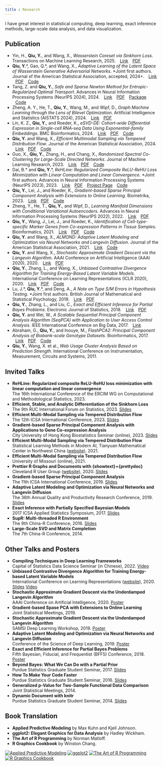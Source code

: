 ```yaml
---
title : Research
---
```


I have great interest in statistical computing, deep learning, exact inference methods, large-scale data analysis, and data visualization.

## <i class="fas fa-angle-double-right"></i> Publication

- Yin, H., **Qiu, Y.**, and Wang, X., *Wasserstein Coreset via Sinkhorn Loss*. Transactions on Machine Learning Research, 2025.
  <span style="padding-left:10px"><a href="https://openreview.net/forum?id=DrMCDS88IL"><i class="fas fa-link"></i> Link</a></span>
  <span style="padding-left:10px"><a href="https://openreview.net/pdf?id=DrMCDS88IL"><i class="far fa-file-pdf"></i> PDF</a></span>
- **Qiu, Y.**\*, Gao, Q.\*, and Wang, X., *Adaptive Learning of the Latent Space of Wasserstein Generative Adversarial Networks*. \*Joint first authors. Journal of the American Statistical Association, accepted, 2024+.
  <span style="padding-left:10px"><a href="https://www.tandfonline.com/doi/full/10.1080/01621459.2024.2408778"><i class="fas fa-link"></i> Link</a></span>
  <span style="padding-left:10px"><a href="https://arxiv.org/pdf/2409.18374"><i class="far fa-file-pdf"></i> PDF</a></span>
  <span style="padding-left:10px"><a href="https://github.com/yixuan/LWGAN"><i class="fas fa-code"></i> Code</a></span>
- Tang, Z. and **Qiu, Y.**, *Safe and Sparse Newton Method for Entropic-Regularized Optimal Transport*. Advances in Neural Information Processing Systems (NeurIPS 2024), 2024.
  <span style="padding-left:10px"><a href="https://proceedings.neurips.cc/paper_files/paper/2024/hash/ea8620683340facbd5f754dd169e0980-Abstract-Conference.html"><i class="fas fa-link"></i> Link</a></span>
  <span style="padding-left:10px"><a href="https://proceedings.neurips.cc/paper_files/paper/2024/file/ea8620683340facbd5f754dd169e0980-Paper-Conference.pdf"><i class="far fa-file-pdf"></i> PDF</a></span>
  <span style="padding-left:10px"><a href="https://github.com/yixuan/regot-python"><i class="fas fa-home"></i> Package</a></span>
  <span style="padding-left:10px"><a href="https://github.com/TangZihao1997/SSNS"><i class="fas fa-code"></i> Code</a></span>
- Zheng, A. Y., He, T., **Qiu, Y.**, Wang, M., and Wipf, D., *Graph Machine Learning through the Lens of Bilevel Optimization*. Artificial Intelligence and Statistics (AISTATS 2024), 2024.
  <span style="padding-left:10px"><a href="https://proceedings.mlr.press/v238/yijia-zheng24a.html"><i class="fas fa-link"></i> Link</a></span>
  <span style="padding-left:10px"><a href="https://proceedings.mlr.press/v238/yijia-zheng24a/yijia-zheng24a.pdf"><i class="far fa-file-pdf"></i> PDF</a></span>
- Lin, K. Z., **Qiu, Y.**, and Roeder, K., *eSVD-DE: Cohort-wide Differential Expression in Single-cell RNA-seq Data Using Exponential-family Embeddings*. BMC Bioinformatics, 2024.
  <span style="padding-left:10px"><a href="https://bmcbioinformatics.biomedcentral.com/articles/10.1186/s12859-024-05724-7"><i class="fas fa-link"></i> Link</a></span>
  <span style="padding-left:10px"><a href="https://bmcbioinformatics.biomedcentral.com/counter/pdf/10.1186/s12859-024-05724-7.pdf"><i class="far fa-file-pdf"></i> PDF</a></span>
  <span style="padding-left:10px"><a href="https://github.com/linnykos/eSVD2"><i class="fas fa-code"></i> Code</a></span>
- **Qiu, Y.** and Wang, X., *Efficient Multimodal Sampling via Tempered Distribution Flow*. Journal of the American Statistical Association, 2024.
  <span style="padding-left:10px"><a href="https://www.tandfonline.com/doi/abs/10.1080/01621459.2023.2198059"><i class="fas fa-link"></i> Link</a></span>
  <span style="padding-left:10px"><a href="https://arxiv.org/pdf/2304.03933"><i class="far fa-file-pdf"></i> PDF</a></span>
  <span style="padding-left:10px"><a href="https://github.com/yixuan/temperflow"><i class="fas fa-code"></i> Code</a></span>
- Guo, X., **Qiu, Y.**, Zhang, H., and Chang, X., *Randomized Spectral Co-Clustering for Large-Scale Directed Networks*. Journal of Machine Learning Research, 2023.
  <span style="padding-left:10px"><a href="https://jmlr.org/papers/v24/20-572.html"><i class="fas fa-link"></i> Link</a></span>
  <span style="padding-left:10px"><a href="https://jmlr.org/papers/volume24/20-572/20-572.pdf"><i class="far fa-file-pdf"></i> PDF</a></span>
  <span style="padding-left:10px"><a href="https://github.com/XiaoGuo-stat/RandClust"><i class="fas fa-code"></i> Code</a></span>
- Dai, B.\* and **Qiu, Y.**\*, *ReHLine: Regularized Composite ReLU-ReHU Loss Minimization with Linear Computation and Linear Convergence*. \*Joint first authors. Advances in Neural Information Processing Systems (NeurIPS 2023), 2023.
  <span style="padding-left:10px"><a href="https://openreview.net/forum?id=3pEBW2UPAD"><i class="fas fa-link"></i> Link</a></span>
  <span style="padding-left:10px"><a href="https://openreview.net/pdf?id=3pEBW2UPAD"><i class="far fa-file-pdf"></i> PDF</a></span>
  <span style="padding-left:10px"><a href="https://rehline.github.io/"><i class="fas fa-home"></i> Project Page</a></span>
  <span style="padding-left:10px"><a href="https://github.com/softmin/ReHLine"><i class="fas fa-code"></i> Code</a></span>
- **Qiu, Y.**, Lei, J., and Roeder, K., *Gradient-based Sparse Principal Component Analysis with Extensions to Online Learning*. Biometrika, 2023.
  <span style="padding-left:10px"><a href="https://academic.oup.com/biomet/advance-article-abstract/doi/10.1093/biomet/asac041/6640166"><i class="fas fa-link"></i> Link</a></span>
  <span style="padding-left:10px"><a href="https://academic.oup.com/biomet/article-pdf/110/2/339/50311400/asac041.pdf"><i class="far fa-file-pdf"></i> PDF</a></span>
  <span style="padding-left:10px"><a href="https://github.com/yixuan/gradfps"><i class="fas fa-code"></i> Code</a></span>
- Zheng, Y., He, T., **Qiu, Y.**, and Wipf, D., *Learning Manifold Dimensions with Conditional Variational Autoencoders*. Advances in Neural Information Processing Systems (NeurIPS 2022), 2022.
  <span style="padding-left:10px"><a href="https://papers.nips.cc/paper_files/paper/2022/hash/e04101138a3c94544760c1dbdf2c7a2d-Abstract-Conference.html"><i class="fas fa-link"></i> Link</a></span>
  <span style="padding-left:10px"><a href="https://papers.nips.cc/paper_files/paper/2022/file/e04101138a3c94544760c1dbdf2c7a2d-Paper-Conference.pdf"><i class="far fa-file-pdf"></i> PDF</a></span>
- **Qiu, Y.**, Wang, J., Lei, J., and Roeder, K., *Identification of Cell-type-specific Marker Genes from Co-expression Patterns in Tissue Samples*. Bioinformatics, 2021.
  <span style="padding-left:10px"><a href="https://academic.oup.com/bioinformatics/article/37/19/3228/6255309"><i class="fas fa-link"></i> Link</a></span>
  <span style="padding-left:10px"><a href="https://academic.oup.com/bioinformatics/article-pdf/37/19/3228/40556813/btab257.pdf"><i class="far fa-file-pdf"></i> PDF</a></span>
  <span style="padding-left:10px"><a href="https://github.com/yixuan/markerpen"><i class="fas fa-code"></i> Code</a></span>
- **Qiu, Y.** and Wang, X., *ALMOND: Adaptive Latent Modeling and Optimization via Neural Networks and Langevin Diffusion*. Journal of the American Statistical Association, 2021.
  <span style="padding-left:10px"><a href="https://www.tandfonline.com/doi/abs/10.1080/01621459.2019.1691563"><i class="fas fa-link"></i> Link</a></span>
  <span style="padding-left:10px"><a href="https://github.com/yixuan/almond"><i class="fas fa-code"></i> Code</a></span>
- **Qiu, Y.** and Wang, X., *Stochastic Approximate Gradient Descent via the Langevin Algorithm*. AAAI Conference on Artificial Intelligence (AAAI 2020), 2020.
  <span style="padding-left:10px"><a href="https://ojs.aaai.org/index.php/AAAI/article/view/5992"><i class="fas fa-link"></i> Link</a></span>
  <span style="padding-left:10px"><a href="https://arxiv.org/pdf/2002.05519"><i class="far fa-file-pdf"></i> PDF</a></span>
- **Qiu, Y.**, Zhang, L., and Wang, X., *Unbiased Contrastive Divergence Algorithm for Training Energy-Based Latent Variable Models*. International Conference on Learning Representations (ICLR 2020), 2020.
  <span style="padding-left:10px"><a href="https://openreview.net/forum?id=r1eyceSYPr"><i class="fas fa-link"></i> Link</a></span>
  <span style="padding-left:10px"><a href="https://openreview.net/pdf?id=r1eyceSYPr"><i class="far fa-file-pdf"></i> PDF</a></span>
  <span style="padding-left:10px"><a href="https://github.com/yixuan/cdtau"><i class="fas fa-code"></i> Code</a></span>
- Lu, J.\*, **Qiu, Y.**\*, and Deng, A., *A Note on Type S/M Errors in Hypothesis Testing*. \*Joint first authors. British Journal of Mathematical and Statistical Psychology, 2019.
  <span style="padding-left:10px"><a href="https://bpspsychub.onlinelibrary.wiley.com/doi/10.1111/bmsp.12132"><i class="fas fa-link"></i> Link</a></span>
  <span style="padding-left:10px"><a href="https://www.microsoft.com/en-us/research/uploads/prod/2020/09/LuQiuDeng-BJMSP2019.pdf"><i class="far fa-file-pdf"></i> PDF</a></span>
- **Qiu, Y.**, Zhang, L., and Liu, C., *Exact and Efficient Inference for Partial Bayes Problems*. Electronic Journal of Statistics, 2018.
  <span style="padding-left:10px"><a href="https://projecteuclid.org/journals/electronic-journal-of-statistics/volume-12/issue-2/Exact-and-efficient-inference-for-partial-Bayes-problems/10.1214/18-EJS1511.full"><i class="fas fa-link"></i> Link</a></span>
  <span style="padding-left:10px"><a href="https://projecteuclid.org/journalArticle/Download?urlId=10.1214%2F18-EJS1511"><i class="far fa-file-pdf"></i> PDF</a></span>
- **Qiu, Y.** and Wei, W., *A Scalable Sequential Principal Component Analysis Algorithm (SeqPCA) with
Application to User Access Control Analysis*. IEEE International Conference on Big Data, 2017.
  <span style="padding-left:10px"><a href="https://ieeexplore.ieee.org/abstract/document/8258403"><i class="fas fa-link"></i> Link</a></span>
- Abraham, G., **Qiu, Y.**, and Inouye, M., *FlashPCA2: Principal Component Analysis of Biobank-scale Genotype Datasets*. Bioinformatics, 2017.
  <span style="padding-left:10px"><a href="https://academic.oup.com/bioinformatics/article/33/17/2776/3798630"><i class="fas fa-link"></i> Link</a></span>
  <span style="padding-left:10px"><a href="https://academic.oup.com/bioinformatics/article-pdf/33/17/2776/49040964/bioinformatics_33_17_2776.pdf"><i class="far fa-file-pdf"></i> PDF</a></span>
  <span style="padding-left:10px"><a href="https://github.com/gabraham/flashpca"><i class="fas fa-code"></i> Code</a></span>
- **Qiu, Y.**, Wang, X. et al., *Web Usage Cluster Analysis Based on Prediction Strength*. International Conference on Instrumentation, Measurement, Circuits and Systems, 2011.

## <i class="fas fa-angle-double-right"></i> Invited Talks

- **ReHLine: Regularized composite ReLU-ReHU loss minimization with linear computation and linear convergence**<br/>
  The 16th International Conference of the ERCIM WG on Computational and Methodological Statistics, 2023.
- **Efficient, Stable, and Analytic Differentiation of the Sinkhorn Loss**<br/>
  The 9th RUC International Forum on Statistics, 2023.
  <a href="https://bitbucket.org/yixuan/downloads/downloads/2023-ruc-sinkhorn.pdf"><i class="far fa-clone"></i> Slides</a>
- **Efficient Multi-Modal Sampling via Tempered Distribution Flow**<br/>
  The 12th ICSA International Conference, 2023.
  <a href="https://bitbucket.org/yixuan/downloads/downloads/2023-icsa-temperflow.mp4"><i class="far fa-clone"></i> Slides</a>
- **Gradient-based Sparse Principal Component Analysis with Applications to Gene Co-expression Analysis**<br/>
  City University of Hong Kong Biostatistics Seminar (online), 2023.
  <a href="https://bitbucket.org/yixuan/downloads/downloads/2023-cityu-gradfps.pdf"><i class="far fa-clone"></i> Slides</a>
- **Efficient Multi-Modal Sampling via Tempered Distribution Flow**<br/>
  Statistical Learning Methods in Modern AI, Tianyuan Mathematical Center in Northwest China ([website](http://xiammt.xjtu.edu.cn/info/1053/2714.htm)), 2021.
- **Efficient Multi-Modal Sampling via Tempered Distribution Flow**<br/>
  University of Missouri (online), 2021.
- **Prettier R Graphs and Documents with {showtext}+{prettydoc}**<br/>
  Cleveland R User Group ([website](https://www.meetup.com/Cleveland-UseR-Group/events/272645889/)), 2020.
  <a href="https://yixuan.blog/cleveland-r-meetup/pretty.html"><i class="far fa-clone"></i> Slides</a>
- **Gradient-based Sparse Principal Component Analysis**<br/>
  The 11th ICSA International Conference, 2019.
  <a href="https://bitbucket.org/yixuan/downloads/downloads/2019-icsa-gradfps.pdf"><i class="far fa-clone"></i> Slides</a>
- **Adaptive Latent Modeling and Optimization via Neural Networks and Langevin Diffusion**<br/>
  The 36th Annual Quality and Productivity Research Conference, 2019.
  <a href="https://bitbucket.org/yixuan/downloads/downloads/2019-qprc-almond.pdf"><i class="far fa-clone"></i> Slides</a>
- **Exact Inference with Partially Specified Bayesian Models**<br/>
  2017 ICSA Applied Statistics Symposium, 2017.
  <a href="https://bitbucket.org/yixuan/downloads/downloads/2017-icsa-pb.pdf"><i class="far fa-clone"></i> Slides</a>
- **SupR: Multi-threaded R Environment**<br/>
  The 9th China-R Conference, 2016.
  <a href="https://bitbucket.org/yixuan/downloads/downloads/2016-chinar-supr.pdf"><i class="far fa-clone"></i> Slides</a>
- **Large-Scale SVD and Matrix Completion**<br/>
  The 7th China-R Conference, 2014.

## <i class="fas fa-angle-double-right"></i> Other Talks and Posters

- **Compiling Techniques in Deep Learning Frameworks**<br/>
  Capital of Statistics Data Science Seminar (in Chinese), 2022.
  <a href="https://www.bilibili.com/video/BV1E8411p7BX/"><i class="far fa-file-video"></i> Video</a>
- **Unbiased Contrastive Divergence Algorithm for Training Energy-based Latent Variable Models**<br/>
  International Conference on Learning Representations ([website](https://iclr.cc/virtual_2020/poster_r1eyceSYPr.html)), 2020.
  <a href="https://bitbucket.org/yixuan/downloads/downloads/2020-iclr-ucd.pdf"><i class="far fa-clone"></i> Slides</a>
  <a href="https://iclr.cc/virtual_2020/poster_r1eyceSYPr.html"><i class="far fa-file-video"></i> Video</a>
- **Stochastic Approximate Gradient Descent via the Underdamped Langevin Algorithm**<br/>
  AAAI Conference on Artificial Intelligence, 2020.
  <a href="https://bitbucket.org/yixuan/downloads/downloads/2020-aaai-sagd.pdf"><i class="fas fa-columns"></i> Poster</a>
- **Gradient-based Spase PCA with Extensions to Online Learning**<br/>
  Joint Statistical Meetings, 2019.
- **Stochastic Approximate Gradient Descent via the Underdamped Langevin Algorithm**<br/>
  SAMSI Deep Learning Workshop, 2019.
  <a href="https://bitbucket.org/yixuan/downloads/downloads/2019-samsi-sagd.pdf"><i class="fas fa-columns"></i> Poster</a>
- **Adaptive Latent Modeling and Optimization via Neural Networks and Langevin Diffusion**<br/>
  Conference of the Science of Deep Learning, 2019.
  <a href="https://bitbucket.org/yixuan/downloads/downloads/2019-dl-almond.pdf"><i class="fas fa-columns"></i> Poster</a>
- **Exact and Efficient Inference for Partial Bayes Problems**<br/>
  Fifth Bayesian, Fiducial, and Frequentist (BFF5) Conference, 2018.
  <a href="https://bitbucket.org/yixuan/downloads/downloads/2018-bff5-pb.pdf"><i class="fas fa-columns"></i> Poster</a>
- **Beyond Bayes: What We Can Do with a Partial Prior**<br/>
  Purdue Statistics Graduate Student Seminar, 2017.
  <a href="http://archive.statr.me/files/GSO-PB/partial_bayes.html"><i class="far fa-clone"></i> Slides</a>
- **How To Make Your Code Faster**<br/>
  Purdue Statistics Graduate Student Seminar, 2016.
  <a href="http://gso-stat.github.io/slides/yixuan/computing.html"><i class="far fa-clone"></i> Slides</a>
- **Generalized p-Value for Two-Sample Functional Data Comparison**<br/>
  Joint Statistical Meetings, 2014.
- **Dynamic Document with knitr**<br/>
  Purdue Statistics Graduate Student Seminar, 2014.
  <a href="http://archive.statr.me/files/GSO/GSO-knitr-new.html"><i class="far fa-clone"></i> Slides</a>

## <i class="fas fa-angle-double-right"></i> Book Translation

- **Applied Predictive Modeling** by Max Kuhn and Kjell Johnson.
- **ggplot2: Elegant Graphics for Data Analysis** by Hadley Wickham.
- **The Art of R Programming** by Norman Matloff.
- **R Graphics Cookbook** by Winston Chang.

<a href="https://book.douban.com/subject/26800150/"><img class="book" src="/images/book-apm.jpg" alt="Applied Predictive Modeling" /></a>
<a href="https://book.douban.com/subject/24527091/"><img class="book" src="/images/book-ggplot2.jpg" alt="ggplot2" /></a>
<a href="https://book.douban.com/subject/24699632/"><img class="book" src="/images/book-art-r.jpg" alt="The Art of R Programming" /></a>
<a href="https://book.douban.com/subject/25873705/"><img class="book" src="/images/book-r-graphics-cookbook.png" alt="R Graphics Cookbook" /></a>
